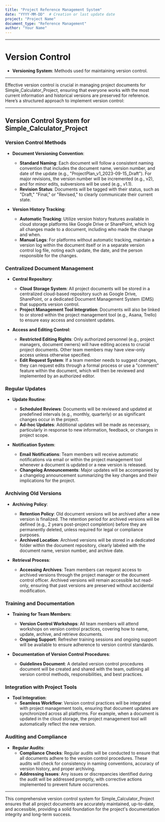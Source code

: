 ```yaml
---
title: "Project Reference Management System"
date: "YYYY-MM-DD"  # Creation or last update date
project: "Project Name"
document_type: "Reference Management"
author: "Your Name"
---
```

---
# Version Control

- **Versioning System**: Methods used for maintaining version control.

---
Effective version control is crucial in managing project documents for Simple_Calculator_Project, ensuring that everyone works with the most current information and historical versions are preserved for reference. Here’s a structured approach to implement version control:

---

## Version Control System for Simple_Calculator_Project

### Version Control Methods
- **Document Versioning Convention**:
  - **Standard Naming**: Each document will follow a consistent naming convention that includes the document name, version number, and date of the update (e.g., "ProjectPlan_v1_2023-09-15_Draft"). For major revisions, the version number will be incremented (e.g., v2), and for minor edits, subversions will be used (e.g., v1.1).
  - **Revision Status**: Documents will be tagged with their status, such as "Draft," "Final," or "Revised," to clearly communicate their current state.

- **Version History Tracking**:
  - **Automatic Tracking**: Utilize version history features available in cloud storage platforms like Google Drive or SharePoint, which log all changes made to a document, including who made the change and when.
  - **Manual Logs**: For platforms without automatic tracking, maintain a version log within the document itself or in a separate version control log file, noting each update, the date, and the person responsible for the changes.

### Centralized Document Management
- **Central Repository**:
  - **Cloud Storage System**: All project documents will be stored in a centralized cloud-based repository such as Google Drive, SharePoint, or a dedicated Document Management System (DMS) that supports version control.
  - **Project Management Tool Integration**: Documents will also be linked to or stored within the project management tool (e.g., Asana, Trello) to ensure easy access and consistent updates.

- **Access and Editing Control**:
  - **Restricted Editing Rights**: Only authorized personnel (e.g., project managers, document owners) will have editing access to crucial project documents. Other team members may have view-only access unless otherwise specified.
  - **Edit Request System**: If a team member needs to suggest changes, they can request edits through a formal process or use a "comment" feature within the document, which will then be reviewed and implemented by an authorized editor.

### Regular Updates
- **Update Routine**:
  - **Scheduled Reviews**: Documents will be reviewed and updated at predefined intervals (e.g., monthly, quarterly) or as significant changes occur in the project.
  - **Ad-hoc Updates**: Additional updates will be made as necessary, particularly in response to new information, feedback, or changes in project scope.

- **Notification System**:
  - **Email Notifications**: Team members will receive automatic notifications via email or within the project management tool whenever a document is updated or a new version is released.
  - **Changelog Announcements**: Major updates will be accompanied by a changelog announcement summarizing the key changes and their implications for the project.

### Archiving Old Versions
- **Archiving Policy**:
  - **Retention Policy**: Old document versions will be archived after a new version is finalized. The retention period for archived versions will be defined (e.g., 2 years post-project completion) before they are permanently deleted, unless required for legal or compliance purposes.
  - **Archived Location**: Archived versions will be stored in a dedicated folder within the document repository, clearly labeled with the document name, version number, and archive date.

- **Retrieval Process**:
  - **Accessing Archives**: Team members can request access to archived versions through the project manager or the document control officer. Archived versions will remain accessible but read-only, ensuring that past versions are preserved without accidental modification.

### Training and Documentation
- **Training for Team Members**:
  - **Version Control Workshops**: All team members will attend workshops on version control practices, covering how to name, update, archive, and retrieve documents.
  - **Ongoing Support**: Refresher training sessions and ongoing support will be available to ensure adherence to version control standards.

- **Documentation of Version Control Procedures**:
  - **Guidelines Document**: A detailed version control procedures document will be created and shared with the team, outlining all version control methods, responsibilities, and best practices.

### Integration with Project Tools
- **Tool Integration**:
  - **Seamless Workflow**: Version control practices will be integrated with project management tools, ensuring that document updates are synchronized across all platforms. For example, when a document is updated in the cloud storage, the project management tool will automatically reflect the new version.

### Auditing and Compliance
- **Regular Audits**:
  - **Compliance Checks**: Regular audits will be conducted to ensure that all documents adhere to the version control procedures. These audits will check for consistency in naming conventions, accuracy of version history, and proper archiving.
  - **Addressing Issues**: Any issues or discrepancies identified during the audit will be addressed promptly, with corrective actions implemented to prevent future occurrences.

---

This comprehensive version control system for Simple_Calculator_Project ensures that all project documents are accurately maintained, up-to-date, and accessible, providing a solid foundation for the project's documentation integrity and long-term success.